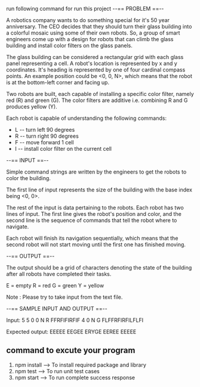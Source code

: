 run following command for run this project
--== PROBLEM ==--

A robotics company wants to do something special for it's 50 year anniversary. The CEO decides that they should turn their glass building into a colorful mosaic using some of their own robots. So, a group of smart engineers come up with a design for robots that can climb the glass building and install color filters on the glass panels.

The glass building can be considered a rectangular grid with each glass panel representing a cell. A robot's location is represented by x and y coordinates. It's heading is represented by one of four cardinal compass points. An example position could be <0, 0, N>, which means that the robot is at the bottom-left corner and facing up.

Two robots are built, each capable of installing a specific color filter, namely red (R) and green (G). The color filters are additive i.e. combining R and G produces yellow (Y).

Each robot is capable of understanding the following commands:
* L -- turn left 90 degrees
* R -- turn right 90 degrees
* F -- move forward 1 cell
* I -- install color filter on the current cell

--== INPUT ==--

Simple command strings are written by the engineers to get the robots to color the building.

The first line of input represents the size of the building with the base index being <0, 0>.

The rest of the input is data pertaining to the robots. Each robot has two lines of input. The first line gives the robot's position and color, and the second line is the sequence of commands that tell the robot where to navigate.

Each robot will finish its navigation sequentially, which means that the second robot will not start moving until the first one has finished moving.

--== OUTPUT ==--

The output should be a grid of characters denoting the state of the building after all robots have completed their tasks.

E = empty
R = red
G = green
Y = yellow


Note : Please try to take input from the text file.


--== SAMPLE INPUT AND OUTPUT ==--

Input:
5 5
0 0 N R
FFRFIFIRFIF
4 0 N G
FLFFRFIRFILFLFI

Expected output:
EEEEE
EEGEE
ERYGE
EEREE
EEEEE



command to excute your program
--------------------------------
1. npm install --> To install required package and library
2. npm test --> To run unit test cases
3. npm start --> To run complete success response
